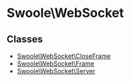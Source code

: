 # Swoole\WebSocket

## Classes
* [Swoole\WebSocket\CloseFrame](CloseFrame.md)
* [Swoole\WebSocket\Frame](Frame.md)
* [Swoole\WebSocket\Server](Server.md)

